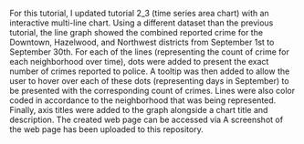 For this tutorial, I updated tutorial 2_3 (time series area chart) with an interactive multi-line chart. 
Using a different dataset than the previous tutorial, the line graph showed the combined reported crime for the Downtown, Hazelwood, and 
Northwest districts from September 1st to September 30th. For each of the lines (representing the count of crime for each neighborhood over time), dots were 
added to present the exact number of crimes reported to police. A tooltip was then added to allow the user to hover over each of these dots (representing days in 
September) to be presented with the corresponding count of crimes. Lines were also color coded in accordance to the neighborhood that was being represented. 
Finally, axis titles were added to the graph alongside a chart title and description. 
The created web page can be accessed via 
A screenshot of the web page has been uploaded to this repository.
